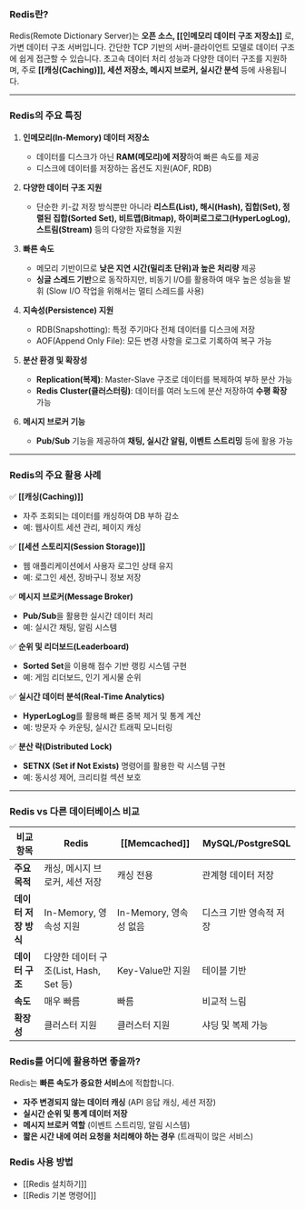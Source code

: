 ### Redis란?

Redis(Remote Dictionary Server)는 **오픈 소스, [[인메모리 데이터 구조 저장소]]** 로, 가변 데이터 구조 서버입니다. 간단한 TCP 기반의 서버-클라이언트 모델로 데이터 구조에 쉽게 접근할 수 있습니다. 초고속 데이터 처리 성능과 다양한 데이터 구조를 지원하며, 주로 **[[캐싱(Caching)]], 세션 저장소, 메시지 브로커, 실시간 분석** 등에 사용됩니다.

---

### Redis의 주요 특징

1. **인메모리(In-Memory) 데이터 저장소**
    
    - 데이터를 디스크가 아닌 **RAM(메모리)에 저장**하여 빠른 속도를 제공
    - 디스크에 데이터를 저장하는 옵션도 지원(AOF, RDB)
2. **다양한 데이터 구조 지원**
    
    - 단순한 키-값 저장 방식뿐만 아니라 **리스트(List), 해시(Hash), 집합(Set), 정렬된 집합(Sorted Set), 비트맵(Bitmap), 하이퍼로그로그(HyperLogLog), 스트림(Stream)** 등의 다양한 자료형을 지원
3. **빠른 속도**
    
    - 메모리 기반이므로 **낮은 지연 시간(밀리초 단위)과 높은 처리량** 제공
    - **싱글 스레드 기반**으로 동작하지만, 비동기 I/O를 활용하여 매우 높은 성능을 발휘 (Slow I/O 작업을 위해서는 멀티 스레드를 사용)
4. **지속성(Persistence) 지원**
    
    - RDB(Snapshotting): 특정 주기마다 전체 데이터를 디스크에 저장
    - AOF(Append Only File): 모든 변경 사항을 로그로 기록하여 복구 가능
5. **분산 환경 및 확장성**
    
    - **Replication(복제)**: Master-Slave 구조로 데이터를 복제하여 부하 분산 가능
    - **Redis Cluster(클러스터링)**: 데이터를 여러 노드에 분산 저장하여 **수평 확장** 가능
6. **메시지 브로커 기능**
    
    - **Pub/Sub** 기능을 제공하여 **채팅, 실시간 알림, 이벤트 스트리밍** 등에 활용 가능

---

### Redis의 주요 활용 사례

✅ **[[캐싱(Caching)]]**

- 자주 조회되는 데이터를 캐싱하여 DB 부하 감소
- 예: 웹사이트 세션 관리, 페이지 캐싱

✅ **[[세션 스토리지(Session Storage)]]**

- 웹 애플리케이션에서 사용자 로그인 상태 유지
- 예: 로그인 세션, 장바구니 정보 저장

✅ **메시지 브로커(Message Broker)**

- **Pub/Sub**을 활용한 실시간 데이터 처리
- 예: 실시간 채팅, 알림 시스템

✅ **순위 및 리더보드(Leaderboard)**

- **Sorted Set**을 이용해 점수 기반 랭킹 시스템 구현
- 예: 게임 리더보드, 인기 게시물 순위

✅ **실시간 데이터 분석(Real-Time Analytics)**

- **HyperLogLog**를 활용해 빠른 중복 제거 및 통계 계산
- 예: 방문자 수 카운팅, 실시간 트래픽 모니터링

✅ **분산 락(Distributed Lock)**

- **SETNX (Set if Not Exists)** 명령어를 활용한 락 시스템 구현
- 예: 동시성 제어, 크리티컬 섹션 보호

---

### Redis vs 다른 데이터베이스 비교

| 비교 항목         | Redis                         | [[Memcached]]     | MySQL/PostgreSQL |
| ------------- | ----------------------------- | ----------------- | ---------------- |
| **주요 목적**     | 캐싱, 메시지 브로커, 세션 저장            | 캐싱 전용             | 관계형 데이터 저장       |
| **데이터 저장 방식** | In-Memory, 영속성 지원             | In-Memory, 영속성 없음 | 디스크 기반 영속적 저장    |
| **데이터 구조**    | 다양한 데이터 구조(List, Hash, Set 등) | Key-Value만 지원     | 테이블 기반           |
| **속도**        | 매우 빠름                         | 빠름                | 비교적 느림           |
| **확장성**       | 클러스터 지원                       | 클러스터 지원           | 샤딩 및 복제 가능       |

### Redis를 어디에 활용하면 좋을까?

Redis는 **빠른 속도가 중요한 서비스**에 적합합니다.

- **자주 변경되지 않는 데이터 캐싱** (API 응답 캐싱, 세션 저장)
- **실시간 순위 및 통계 데이터 저장**
- **메시지 브로커 역할** (이벤트 스트리밍, 알림 시스템)
- **짧은 시간 내에 여러 요청을 처리해야 하는 경우** (트래픽이 많은 서비스)

### Redis 사용 방법
- [[Redis 설치하기]]
- [[Redis 기본 명령어]]